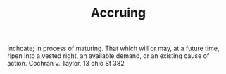 ---
title: Accruing
permalink: "/definitions/accruing.html"
body: Inchoate; in process of maturing. That which will or may, at a future time,
  ripen Into a vested right, an available demand, or an existing cause of action.
  Cochran v. Taylor, 13 ohio St 382
published_at: '2018-07-07'
layout: post
---